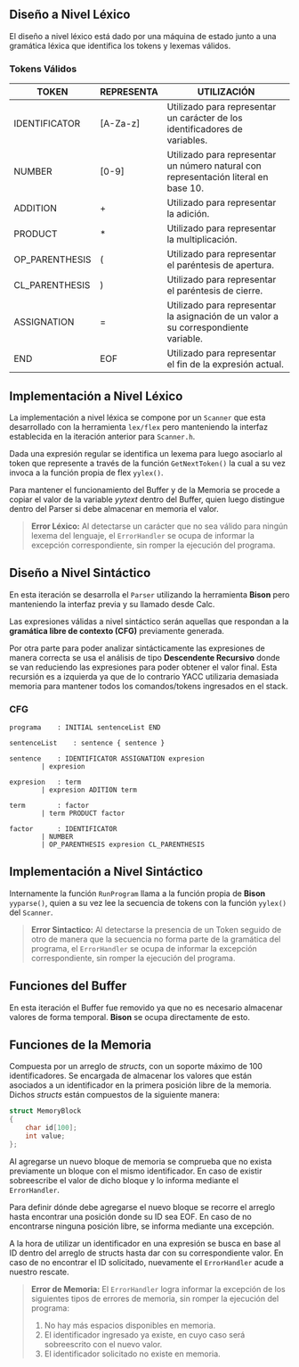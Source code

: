 
## Diseño a Nivel Léxico

El diseño a nivel léxico está dado por una máquina de estado junto a una gramática léxica que identifica los tokens y lexemas válidos.

### Tokens Válidos

| TOKEN          | REPRESENTA | UTILIZACIÓN                                                                         |
| -------------- | ---------- | ----------------------------------------------------------------------------------- |
| IDENTIFICATOR  | [A-Za-z]   | Utilizado para representar un carácter de los identificadores de variables.         |
| NUMBER         | [0-9]      | Utilizado para representar un número natural con representación literal en base 10. |
| ADDITION       | +          | Utilizado para representar la adición.                                              |
| PRODUCT        | *          | Utilizado para representar la multiplicación.                                       |
| OP_PARENTHESIS | (          | Utilizado para representar el paréntesis de apertura.                               |
| CL_PARENTHESIS | )          | Utilizado para representar el paréntesis de cierre.                                 |
| ASSIGNATION    | =          | Utilizado para representar la asignación de un valor a su correspondiente variable. |
| END            | EOF        | Utilizado para representar el fin de la expresión actual.                           |

  

## Implementación a Nivel Léxico
  
La implementación a nivel léxica se compone por un `Scanner` que esta desarrollado con la herramienta `lex/flex` pero manteniendo la interfaz establecida en la iteración anterior para `Scanner.h`.

Dada una expresión regular se identifica un lexema para luego asociarlo al token que represente a través de la función `GetNextToken()` la cual a su vez invoca a la función propia de flex `yylex()`.

Para mantener el funcionamiento del Buffer y de la Memoria se procede a copiar el valor de la variable *yytext* dentro del Buffer, quien luego distingue dentro del Parser si debe almacenar en memoria el valor.

>  **Error Léxico:** Al detectarse un carácter que no sea válido para ningún
> lexema del lenguaje, el `ErrorHandler` se ocupa de informar la
> excepción correspondiente, sin romper la ejecución del programa.

  

  

## Diseño a Nivel Sintáctico

En esta iteración se desarrolla el `Parser` utilizando la herramienta **Bison** pero manteniendo la interfaz previa y su llamado desde Calc. 

Las expresiones válidas a nivel sintáctico serán aquellas que respondan a la **gramática libre de contexto (CFG)** previamente generada.

Por otra parte para poder analizar sintácticamente las expresiones de manera correcta se usa el análisis de tipo **Descendente Recursivo** donde se van reduciendo las expresiones para poder obtener el valor final. Esta recursión es a izquierda ya que de lo contrario YACC utilizaria demasiada memoria para mantener todos los comandos/tokens ingresados en el stack.

  

### CFG

    programa 	: INITIAL sentenceList END
    
    sentenceList	: sentence { sentence }
    
    sentence	: IDENTIFICATOR ASSIGNATION expresion
    		| expresion
				    
    expresion	: term
    		| expresion ADITION term
				    
    term		: factor
    		| term PRODUCT factor

	factor		: IDENTIFICATOR
			| NUMBER
			| OP_PARENTHESIS expresion CL_PARENTHESIS

## Implementación a Nivel Sintáctico

Internamente la función `RunProgram` llama a la función propia de **Bison** `yyparse()`, quien a su vez lee la secuencia de tokens con la función `yylex()` del `Scanner`.  

>  **Error Sintactico:** Al detectarse la presencia de un Token seguido
> de otro de manera que la secuencia no forma parte de la gramática del
> programa, el `ErrorHandler` se ocupa de informar la excepción
> correspondiente, sin romper la ejecución del programa.

  

## Funciones del Buffer

En esta iteración el Buffer fue removido ya que no es necesario almacenar valores de forma temporal. **Bison** se ocupa directamente de esto.

## Funciones de la Memoria

Compuesta por un arreglo de *structs*, con un soporte máximo de 100 identificadores. Se encargada de almacenar los valores que están asociados a un identificador en la primera posición libre de la memoria. Dichos *structs* están compuestos de la siguiente manera:

```C
struct MemoryBlock
{
	char id[100];
	int value;
};
```

Al agregarse un nuevo bloque de memoria se comprueba que no exista previamente un bloque con el mismo identificador. En caso de existir sobreescribe el valor de dicho bloque y lo informa mediante el `ErrorHandler`.

  

Para definir dónde debe agregarse el nuevo bloque se recorre el arreglo hasta encontrar una posición donde su ID sea EOF. En caso de no encontrarse ninguna posición libre, se informa mediante una excepción.

  

A la hora de utilizar un identificador en una expresión se busca en base al ID dentro del arreglo de structs hasta dar con su correspondiente valor. En caso de no encontrar el ID solicitado, nuevamente el `ErrorHandler` acude a nuestro rescate.

  

>  **Error de Memoria:** El `ErrorHandler` logra informar la excepción
> de los siguientes tipos de errores de memoria, sin romper la ejecución del programa:
>  1. No hay más espacios disponibles en memoria.
>  2. El identificador ingresado ya existe, en cuyo caso será sobreescrito con el nuevo valor.
>  3. El identificador solicitado no existe en memoria.
